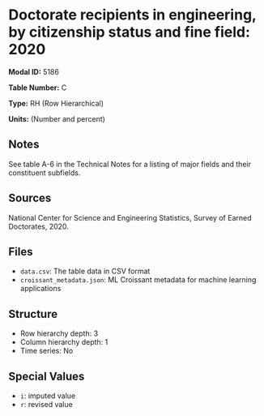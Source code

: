 # Doctorate recipients in engineering, by citizenship status and fine field: 2020

**Modal ID:** 5186

**Table Number:** C

**Type:** RH (Row Hierarchical)

**Units:** (Number and percent)

## Notes

See table A-6 in the Technical Notes for a listing of major fields and their constituent subfields.

## Sources

National Center for Science and Engineering Statistics, Survey of Earned Doctorates, 2020.

## Files

- `data.csv`: The table data in CSV format
- `croissant_metadata.json`: ML Croissant metadata for machine learning applications

## Structure

- Row hierarchy depth: 3
- Column hierarchy depth: 1
- Time series: No

## Special Values

- `i`: imputed value
- `r`: revised value
